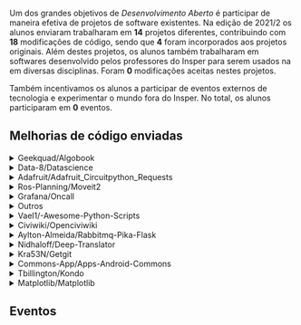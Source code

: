Um dos grandes objetivos de *Desenvolvimento Aberto* é participar de maneira efetiva de projetos de software existentes. Na edição de 2021/2 os alunos enviaram trabalharam em **14** projetos diferentes, contribuindo com **18** modificações de código, sendo que **4** foram incorporados aos projetos originais. Além destes projetos, os alunos também trabalharam em softwares desenvolvido pelos professores do Insper para serem usados na em diversas disciplinas. Foram <b>0</b> modificações aceitas nestes projetos.

Também incentivamos os alunos a participar de eventos externos de tecnologia e experimentar o mundo fora do Insper. No total, os alunos participaram em <b>0</b> eventos. 

<h2> Melhorias de código enviadas </h2>

<!--<details class="nota" open="">
    <summary> Servidor de desafios </summary>
    <ul style="list-style-type:none;">
    
    </ul>
</details>-->


<details class="note">
<summary> Geekquad/Algobook</summary>

<h4> Pull Requests</h4>
<ul style="list-style-type:none;">


<li><a href=https://github.com/geekquad/AlgoBook/pull/563> <span style="width: 60px; display: inline-block;"><img style="margin: 0; border: 0;" alt="GitHub issue/pull request detail" src=https://img.shields.io/github/pulls/detail/state/geekquad/AlgoBook/563?label=%20></span> - https://github.com/geekquad/AlgoBook/pull/563</a></li>  



<li><a href=https://github.com/geekquad/AlgoBook/pull/561> <span style="width: 60px; display: inline-block;"><img style="margin: 0; border: 0;" alt="GitHub issue/pull request detail" src=https://img.shields.io/github/pulls/detail/state/geekquad/AlgoBook/561?label=%20></span> - https://github.com/geekquad/AlgoBook/pull/561</a></li>  



<li><a href=https://github.com/geekquad/AlgoBook/pull/562> <span style="width: 60px; display: inline-block;"><img style="margin: 0; border: 0;" alt="GitHub issue/pull request detail" src=https://img.shields.io/github/pulls/detail/state/geekquad/AlgoBook/562?label=%20></span> - https://github.com/geekquad/AlgoBook/pull/562</a></li>  


</ul>

</details>

<details class="note">
<summary> Data-8/Datascience</summary>

<h4> Pull Requests</h4>
<ul style="list-style-type:none;">


<li><a href=https://github.com/data-8/datascience/pull/563> <span style="width: 60px; display: inline-block;"><img style="margin: 0; border: 0;" alt="GitHub issue/pull request detail" src=https://img.shields.io/github/pulls/detail/state/data-8/datascience/563?label=%20></span> - https://github.com/data-8/datascience/pull/563</a></li>  



<li><a href=https://github.com/data-8/datascience/pull/564> <span style="width: 60px; display: inline-block;"><img style="margin: 0; border: 0;" alt="GitHub issue/pull request detail" src=https://img.shields.io/github/pulls/detail/state/data-8/datascience/564?label=%20></span> - https://github.com/data-8/datascience/pull/564</a></li>  



<li><a href=https://github.com/data-8/datascience/pull/562> <span style="width: 60px; display: inline-block;"><img style="margin: 0; border: 0;" alt="GitHub issue/pull request detail" src=https://img.shields.io/github/pulls/detail/state/data-8/datascience/562?label=%20></span> - https://github.com/data-8/datascience/pull/562</a></li>  


</ul>

</details>

<details class="note">
<summary> Adafruit/Adafruit_Circuitpython_Requests</summary>

<h4> Pull Requests</h4>
<ul style="list-style-type:none;">


<li><a href=https://github.com/adafruit/Adafruit_CircuitPython_Requests/pull/117> <span style="width: 60px; display: inline-block;"><img style="margin: 0; border: 0;" alt="GitHub issue/pull request detail" src=https://img.shields.io/github/pulls/detail/state/adafruit/Adafruit_CircuitPython_Requests/117?label=%20></span> - https://github.com/adafruit/Adafruit_CircuitPython_Requests/pull/117</a></li>  


</ul>

</details>

<details class="note">
<summary> Ros-Planning/Moveit2</summary>

<h4> Pull Requests</h4>
<ul style="list-style-type:none;">


<li><a href=https://github.com/ros-planning/moveit2/pull/1693> <span style="width: 60px; display: inline-block;"><img style="margin: 0; border: 0;" alt="GitHub issue/pull request detail" src=https://img.shields.io/github/pulls/detail/state/ros-planning/moveit2/1693?label=%20></span> - https://github.com/ros-planning/moveit2/pull/1693</a></li>  


</ul>

</details>

<details class="note">
<summary> Grafana/Oncall</summary>

<h4> Pull Requests</h4>
<ul style="list-style-type:none;">


<li><a href=https://github.com/grafana/oncall/pull/790> <span style="width: 60px; display: inline-block;"><img style="margin: 0; border: 0;" alt="GitHub issue/pull request detail" src=https://img.shields.io/github/pulls/detail/state/grafana/oncall/790?label=%20></span> - https://github.com/grafana/oncall/pull/790</a></li>  


</ul>

</details>

<details class="note">
<summary> Outros</summary>

<h4> Pull Requests</h4>
<ul style="list-style-type:none;">


<li><a href=https://github.com/jfilter/clean-text> https://github.com/jfilter/clean-text </a></li>


</ul>

</details>

<details class="note">
<summary> Vael1/-Awesome-Python-Scripts</summary>

<h4> Pull Requests</h4>
<ul style="list-style-type:none;">


<li><a href=https://github.com/vael1/-Awesome-Python-Scripts/pull/27> <span style="width: 60px; display: inline-block;"><img style="margin: 0; border: 0;" alt="GitHub issue/pull request detail" src=https://img.shields.io/github/pulls/detail/state/vael1/-Awesome-Python-Scripts/27?label=%20></span> - https://github.com/vael1/-Awesome-Python-Scripts/pull/27</a></li>  


</ul>

</details>

<details class="note">
<summary> Civiwiki/Openciviwiki</summary>

<h4> Pull Requests</h4>
<ul style="list-style-type:none;">


<li><a href=https://github.com/CiviWiki/OpenCiviWiki/pull/1469> <span style="width: 60px; display: inline-block;"><img style="margin: 0; border: 0;" alt="GitHub issue/pull request detail" src=https://img.shields.io/github/pulls/detail/state/CiviWiki/OpenCiviWiki/1469?label=%20></span> - https://github.com/CiviWiki/OpenCiviWiki/pull/1469</a></li>  


</ul>

</details>

<details class="note">
<summary> Aylton-Almeida/Rabbitmq-Pika-Flask</summary>

<h4> Pull Requests</h4>
<ul style="list-style-type:none;">


<li><a href=https://github.com/aylton-almeida/rabbitmq-pika-flask/pull/47> <span style="width: 60px; display: inline-block;"><img style="margin: 0; border: 0;" alt="GitHub issue/pull request detail" src=https://img.shields.io/github/pulls/detail/state/aylton-almeida/rabbitmq-pika-flask/47?label=%20></span> - https://github.com/aylton-almeida/rabbitmq-pika-flask/pull/47</a></li>  


</ul>

</details>

<details class="note">
<summary> Nidhaloff/Deep-Translator</summary>

<h4> Pull Requests</h4>
<ul style="list-style-type:none;">


<li><a href=https://github.com/nidhaloff/deep-translator/pull/166> <span style="width: 60px; display: inline-block;"><img style="margin: 0; border: 0;" alt="GitHub issue/pull request detail" src=https://img.shields.io/github/pulls/detail/state/nidhaloff/deep-translator/166?label=%20></span> - https://github.com/nidhaloff/deep-translator/pull/166</a></li>  


</ul>

</details>

<details class="note">
<summary> Kra53N/Getgit</summary>

<h4> Pull Requests</h4>
<ul style="list-style-type:none;">


<li><a href=https://github.com/kra53n/getgit/pull/16> <span style="width: 60px; display: inline-block;"><img style="margin: 0; border: 0;" alt="GitHub issue/pull request detail" src=https://img.shields.io/github/pulls/detail/state/kra53n/getgit/16?label=%20></span> - https://github.com/kra53n/getgit/pull/16</a></li>  


</ul>

</details>

<details class="note">
<summary> Commons-App/Apps-Android-Commons</summary>

<h4> Pull Requests</h4>
<ul style="list-style-type:none;">


<li><a href=https://github.com/commons-app/apps-android-commons/issues/5100> <span style="width: 60px; display: inline-block;"><img style="margin: 0; border: 0;" alt="GitHub issue/pull request detail" src=https://img.shields.io/github/issues/detail/state/commons-app/apps-android-commons/5100?label=%20></span> - https://github.com/commons-app/apps-android-commons/issues/5100</a></li>  


</ul>

</details>

<details class="note">
<summary> Tbillington/Kondo</summary>

<h4> Pull Requests</h4>
<ul style="list-style-type:none;">


<li><a href=https://github.com/tbillington/kondo/pull/66> <span style="width: 60px; display: inline-block;"><img style="margin: 0; border: 0;" alt="GitHub issue/pull request detail" src=https://img.shields.io/github/pulls/detail/state/tbillington/kondo/66?label=%20></span> - https://github.com/tbillington/kondo/pull/66</a></li>  


</ul>

</details>

<details class="note">
<summary> Matplotlib/Matplotlib</summary>

<h4> Pull Requests</h4>
<ul style="list-style-type:none;">


<li><a href=https://github.com/matplotlib/matplotlib/pull/24576> <span style="width: 60px; display: inline-block;"><img style="margin: 0; border: 0;" alt="GitHub issue/pull request detail" src=https://img.shields.io/github/pulls/detail/state/matplotlib/matplotlib/24576?label=%20></span> - https://github.com/matplotlib/matplotlib/pull/24576</a></li>  


</ul>

</details>


<h2> Eventos </h2>

<div class="event-grid">
    
</div>